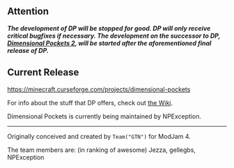 ## Attention
_**The development of DP will be stopped for good. DP will only receive critical bugfixes if necessary. The development on the successor to DP, [Dimensional Pockets 2](https://github.com/NPException/Dimensional-Pockets-2), will be started after the aforementioned final release of DP.**_

## Current Release
https://minecraft.curseforge.com/projects/dimensional-pockets

For info about the stuff that DP offers, check out [the Wiki](https://github.com/NPException/Dimensional-Pockets/wiki).

Dimensional Pockets is currently being maintained by NPException.

---

Originally conceived and created by `Team("GTN")` for ModJam 4.

The team members are: (in ranking of awesome)
Jezza, gellegbs, NPException
